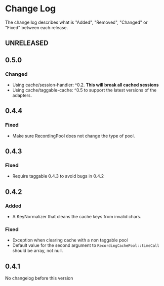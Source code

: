 # Change Log

The change log describes what is "Added", "Removed", "Changed" or "Fixed" between each release. 

## UNRELEASED

## 0.5.0

### Changed

- Using cache/session-handler: ^0.2. **This will break all cached sessions**
- Using cache/taggable-cache: ^0.5 to support the latest versions of the adapters. 

## 0.4.4

### Fixed

- Make sure RecordingPool does not change the type of pool. 

## 0.4.3

### Fixed 

* Require taggable 0.4.3 to avoid bugs in 0.4.2

## 0.4.2

### Added

* A KeyNormalizer that cleans the cache keys from invalid chars.

### Fixed

* Exception when clearing cache with a non taggable pool
* Default value for the second argument to `RecordingCachePool::timeCall` should be array, not null. 

## 0.4.1

No changelog before this version
